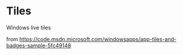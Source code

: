 # Tiles
Windows live tiles

from
https://code.msdn.microsoft.com/windowsapps/app-tiles-and-badges-sample-5fc49148
